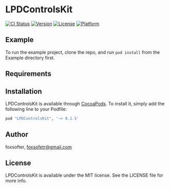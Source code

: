 # LPDControlsKit

[![CI Status](http://img.shields.io/travis/LPD-iOS/lpd-controls-kit.svg)](https://travis-ci.org/LPD-iOS/lpd-controls-kit)
[![Version](https://img.shields.io/cocoapods/v/LPDControlsKit.svg?style=flat)](http://cocoapods.org/pods/LPDControlsKit)
[![License](https://img.shields.io/cocoapods/l/LPDControlsKit.svg?style=flat)](http://cocoapods.org/pods/LPDControlsKit)
[![Platform](https://img.shields.io/cocoapods/p/LPDControlsKit.svg?style=flat)](http://cocoapods.org/pods/LPDControlsKit)

## Example

To run the example project, clone the repo, and run `pod install` from the Example directory first.

## Requirements

## Installation

LPDControlsKit is available through [CocoaPods](http://cocoapods.org). To install
it, simply add the following line to your Podfile:

```ruby
pod "LPDControlsKit", '~> 0.1.5'
```

## Author

foxsofter, foxsofetr@gmail.com

## License

LPDControlsKit is available under the MIT license. See the LICENSE file for more info.
